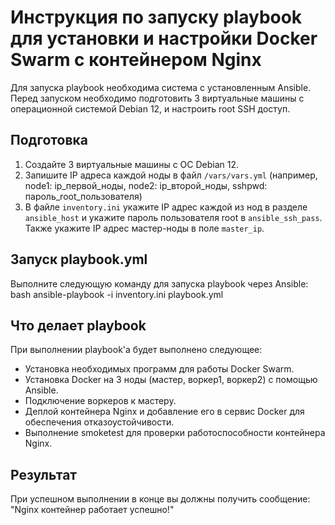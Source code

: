# Инструкция по запуску playbook для установки и настройки Docker Swarm с контейнером Nginx

Для запуска playbook необходима система с установленным Ansible. Перед запуском необходимо подготовить 3 виртуальные машины с операционной системой Debian 12, и настроить root SSH доступ.

## Подготовка

1. Создайте 3 виртуальные машины с ОС Debian 12.
2. Запишите IP адреса каждой ноды в файл `/vars/vars.yml` (например, node1: ip_первой_ноды, node2: ip_второй_ноды, sshpwd: пароль_root_пользователя)
3. В файле `inventory.ini` укажите IP адрес каждой из нод в разделе `ansible_host` и укажите пароль пользователя root в `ansible_ssh_pass`. Также укажите IP адрес мастер-ноды в поле `master_ip`.

## Запуск playbook.yml

Выполните следующую команду для запуска playbook через Ansible:
bash
ansible-playbook -i inventory.ini playbook.yml


## Что делает playbook

При выполнении playbook'а будет выполнено следующее:
- Установка необходимых программ для работы Docker Swarm.
- Установка Docker на 3 ноды (мастер, воркер1, воркер2) с помощью Ansible.
- Подключение воркеров к мастеру.
- Деплой контейнера Nginx и добавление его в сервис Docker для обеспечения отказоустойчивости.
- Выполнение smoketest для проверки работоспособности контейнера Nginx.

## Результат

При успешном выполнении в конце вы должны получить сообщение: "Nginx контейнер работает успешно!"